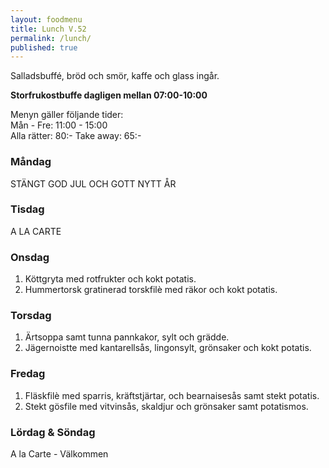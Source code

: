 ```yaml
---
layout: foodmenu
title: Lunch V.52
permalink: /lunch/
published: true
---
```

Salladsbuffé, bröd och smör, kaffe och glass ingår.

**Storfrukostbuffe dagligen mellan 07:00-10:00**

Menyn gäller följande tider:  
Mån - Fre: 11:00 - 15:00  
Alla rätter: 80:- Take away: 65:-

### Måndag
STÄNGT
GOD JUL OCH GOTT NYTT ÅR

### Tisdag

A LA CARTE

### Onsdag

1. Köttgryta med rotfrukter och kokt potatis.
2. Hummertorsk gratinerad torskfilè med räkor och kokt potatis.

### Torsdag

 1. Ärtsoppa samt tunna pannkakor, sylt och grädde.
 2. Jägernoistte med kantarellsås, lingonsylt, grönsaker och kokt potatis.

### Fredag

1. Fläskfilè med sparris, kräftstjärtar, och bearnaisesås samt stekt potatis.
2. Stekt gösfile med vitvinsås, skaldjur och grönsaker samt potatismos.

### Lördag & Söndag
A la Carte - Välkommen
